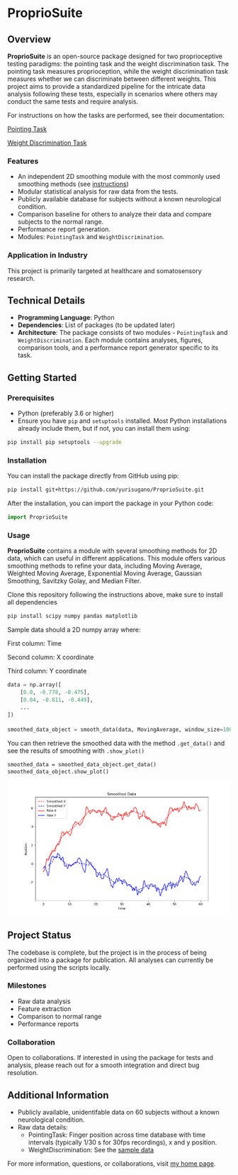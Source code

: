 # ProprioSuite

## Overview

**ProprioSuite** is an open-source package designed for two proprioceptive testing paradigms: the pointing task and the weight discrimination task. The pointing task measures proprioception, while the weight discrimination task measures whether we can discriminate between different weights. This project aims to provide a standardized pipeline for the intricate data analysis following these tests, especially in scenarios where others may conduct the same tests and require analysis.

For instructions on how the tasks are performed, see their documentation:

[Pointing Task]()

[Weight Discrimination Task]()

### Features

- An independent 2D smoothing module with the most commonly used smoothing methods (see [instructions](#usage))
- Modular statistical analysis for raw data from the tests.
- Publicly available database for subjects without a known neurological condition.
- Comparison baseline for others to analyze their data and compare subjects to the normal range.
- Performance report generation.
- Modules: `PointingTask` and `WeightDiscrimination`.

### Application in Industry

This project is primarily targeted at healthcare and somatosensory research.

## Technical Details

- **Programming Language**: Python
- **Dependencies**: List of packages (to be updated later)
- **Architecture**: The package consists of two modules - `PointingTask` and `WeightDiscrimination`. Each module contains analyses, figures, comparison tools, and a performance report generator specific to its task.

## Getting Started

### Prerequisites

- Python (preferably 3.6 or higher)
- Ensure you have `pip` and `setuptools` installed. Most Python installations already include them, but if not, you can install them using:

```bash
pip install pip setuptools --upgrade
```

### Installation

You can install the package directly from GitHub using pip:

```bash
pip install git+https://github.com/yurisugano/ProprioSuite.git
```

After the installation, you can import the package in your Python code:

```python
import ProprioSuite
```

### Usage

**ProprioSuite** contains a module with several smoothing methods for 2D data, which can useful in different applications. This module offers various smoothing methods to refine your data, including Moving Average, Weighted Moving Average, Exponential Moving Average, Gaussian Smoothing, Savitzky Golay, and Median Filter.

Clone this repository following the instructions above, make sure to install all dependencies

```bash
pip install scipy numpy pandas matplotlib
```

Sample data should a 2D numpy array where:

First column: Time

Second column: X coordinate

Third column: Y coordinate

```python
data = np.array([
    [0.0, -0.778, -0.475],
    [0.04, -0.811, -0.449],
    ...
])

smoothed_data_object = smooth_data(data, MovingAverage, window_size=100)
```

You can then retrieve the smoothed data with the method `.get_data()` and see the results of smoothing with `.show_plot()`

```
smoothed_data = smoothed_data_object.get_data()
smoothed_data_object.show_plot()
```
<p align="center">
  <img src="data/figures/smoothing_example.png" width="640">
</p>


## Project Status

The codebase is complete, but the project is in the process of being organized into a package for publication. All analyses can currently be performed using the scripts locally.

### Milestones

- Raw data analysis
- Feature extraction
- Comparison to normal range
- Performance reports

### Collaboration

Open to collaborations. If interested in using the package for tests and analysis, please reach out for a smooth integration and direct bug resolution.

## Additional Information

- Publicly available, unidentifable data on 60 subjects without a known neurological condition.
- Raw data details:
  - PointingTask: Finger position across time database with time intervals (typically 1/30 s for 30fps recordings), x and y position.
  - WeightDiscrimination: See the [sample data]()

For more information, questions, or collaborations, visit [my home page](#).


